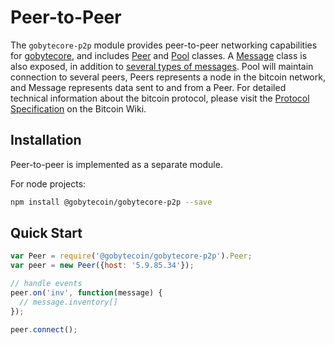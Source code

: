 # Peer-to-Peer
The `gobytecore-p2p` module provides peer-to-peer networking capabilities for [gobytecore](https://github.com/gobytecoin/gobytecore-lib), and includes [Peer](peer.md) and [Pool](pool.md) classes. A [Message](messages.md) class is also exposed, in addition to [several types of messages](messages.md). Pool will maintain connection to several peers, Peers represents a node in the bitcoin network, and Message represents data sent to and from a Peer. For detailed technical information about the bitcoin protocol, please visit the [Protocol Specification](https://en.bitcoin.it/wiki/Protocol_specification) on the Bitcoin Wiki.

## Installation
Peer-to-peer is implemented as a separate module.

For node projects:

```bash
npm install @gobytecoin/gobytecore-p2p --save
```

## Quick Start

```javascript
var Peer = require('@gobytecoin/gobytecore-p2p').Peer;
var peer = new Peer({host: '5.9.85.34'});

// handle events
peer.on('inv', function(message) {
  // message.inventory[]
});

peer.connect();
```

